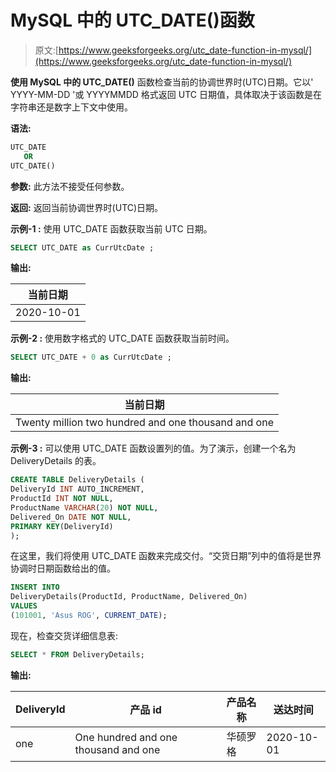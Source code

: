 # MySQL 中的 UTC_DATE()函数

> 原文:[https://www.geeksforgeeks.org/utc_date-function-in-mysql/](https://www.geeksforgeeks.org/utc_date-function-in-mysql/)

**使用 MySQL 中的 UTC_DATE()** 函数检查当前的协调世界时(UTC)日期。它以' YYYY-MM-DD '或 YYYYMMDD 格式返回 UTC 日期值，具体取决于该函数是在字符串还是数字上下文中使用。

**语法:**

```sql
UTC_DATE
   OR
UTC_DATE()

```

**参数:**
此方法不接受任何参数。

**返回:**
返回当前协调世界时(UTC)日期。

**示例-1 :**
使用 UTC_DATE 函数获取当前 UTC 日期。

```sql
SELECT UTC_DATE as CurrUtcDate ;

```

**输出:**

| 当前日期 |
| --- |
| 2020-10-01 |

**示例-2 :**
使用数字格式的 UTC_DATE 函数获取当前时间。

```sql
SELECT UTC_DATE + 0 as CurrUtcDate ;

```

**输出:**

| 当前日期 |
| --- |
| Twenty million two hundred and one thousand and one |

**示例-3 :**
可以使用 UTC_DATE 函数设置列的值。为了演示，创建一个名为 DeliveryDetails 的表。

```sql
CREATE TABLE DeliveryDetails (
DeliveryId INT AUTO_INCREMENT,
ProductId INT NOT NULL,
ProductName VARCHAR(20) NOT NULL,
Delivered_On DATE NOT NULL,
PRIMARY KEY(DeliveryId)
);

```

在这里，我们将使用 UTC_DATE 函数来完成交付。“交货日期”列中的值将是世界协调时日期函数给出的值。

```sql
INSERT INTO  
DeliveryDetails(ProductId, ProductName, Delivered_On)
VALUES
(101001, 'Asus ROG', CURRENT_DATE);

```

现在，检查交货详细信息表:

```sql
SELECT * FROM DeliveryDetails;

```

**输出:**

| DeliveryId | 产品 id | 产品名称 | 送达时间 |
| --- | --- | --- | --- |
| one | One hundred and one thousand and one | 华硕罗格 | 2020-10-01 |